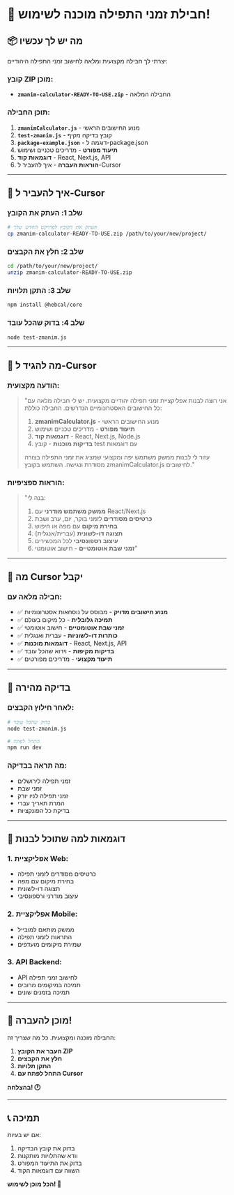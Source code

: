 # 🎉 חבילת זמני התפילה מוכנה לשימוש!

## 📦 מה יש לך עכשיו

יצרתי לך חבילה מקצועית ומלאה לחישוב זמני התפילה היהודיים:

### **קובץ ZIP מוכן:**

- **`zmanim-calculator-READY-TO-USE.zip`** - החבילה המלאה

### **תוכן החבילה:**

1. **`zmanimCalculator.js`** - מנוע החישובים הראשי
2. **`test-zmanim.js`** - קובץ בדיקה מקיף
3. **`package-example.json`** - דוגמה ל-package.json
4. **תיעוד מפורט** - מדריכים טכניים ושימוש
5. **דוגמאות קוד** - React, Next.js, API
6. **הוראות העברה** - איך להעביר ל-Cursor

---

## 🚀 איך להעביר ל-Cursor

### **שלב 1: העתק את הקובץ**

```bash
# העתק את הקובץ לפרויקט החדש שלך
cp zmanim-calculator-READY-TO-USE.zip /path/to/your/new/project/
```

### **שלב 2: חלץ את הקבצים**

```bash
cd /path/to/your/new/project/
unzip zmanim-calculator-READY-TO-USE.zip
```

### **שלב 3: התקן תלויות**

```bash
npm install @hebcal/core
```

### **שלב 4: בדוק שהכל עובד**

```bash
node test-zmanim.js
```

---

## 💬 מה להגיד ל-Cursor

### **הודעה מקצועית:**

> "אני רוצה לבנות אפליקציית זמני תפילה יהודיים מקצועית. יש לי חבילה מלאה עם כל החישובים האסטרונומיים הנדרשים. החבילה כוללת:
>
> 1. **zmanimCalculator.js** - מנוע החישובים הראשי
> 2. **תיעוד מפורט** - מדריכים טכניים ושימוש
> 3. **דוגמאות קוד** - React, Next.js, Node.js
> 4. **בדיקות מוכנות** - קובץ test עם דוגמאות
>
> עזור לי לבנות ממשק משתמש יפה ומקצועי שמציג את זמני התפילה בצורה מסודרת ונגישה. השתמש בקובץ zmanimCalculator.js לחישובים."

### **הוראות ספציפיות:**

> "בנה לי:
>
> 1. **ממשק משתמש מודרני** עם React/Next.js
> 2. **כרטיסים מסודרים** לזמני בוקר, יום, ערב ושבת
> 3. **בחירת מיקום** עם מפה או חיפוש
> 4. **תצוגה דו-לשונית** (עברית/אנגלית)
> 5. **עיצוב רספונסיבי** לכל המכשירים
> 6. **זמני שבת אוטומטיים** - חישוב אוטומטי"

---

## 🎯 מה Cursor יקבל

### **חבילה מלאה עם:**

- ✅ **מנוע חישובים מדויק** - מבוסס על נוסחאות אסטרונומיות
- ✅ **תמיכה גלובלית** - כל מיקום בעולם
- ✅ **זמני שבת אוטומטיים** - חישוב אוטומטי
- ✅ **כותרות דו-לשוניות** - עברית ואנגלית
- ✅ **דוגמאות מוכנות** - React, Next.js, API
- ✅ **בדיקות מקיפות** - וידוא שהכל עובד
- ✅ **תיעוד מקצועי** - מדריכים מפורטים

---

## 🧪 בדיקה מהירה

### **לאחר חילוץ הקבצים:**

```bash
# בדוק שהכל עובד
node test-zmanim.js

# התחל לפתח
npm run dev
```

### **מה תראה בבדיקה:**

- זמני תפילה לירושלים
- זמני שבת
- זמני תפילה לניו יורק
- המרת תאריך עברי
- בדיקת כל הפונקציות

---

## 🎨 דוגמאות למה שתוכל לבנות

### **1. אפליקציית Web:**

- כרטיסים מסודרים לזמני תפילה
- בחירת מיקום עם מפה
- תצוגה דו-לשונית
- עיצוב מודרני ורספונסיבי

### **2. אפליקציית Mobile:**

- ממשק מותאם למובייל
- התראות לזמני תפילה
- שמירת מיקומים מועדפים

### **3. API Backend:**

- API לחישוב זמני תפילה
- תמיכה במיקומים מרובים
- תמיכה בזמנים שונים

---

## 🚀 מוכן להעברה!

החבילה מוכנה ומקצועית. כל מה שצריך זה:

1. **העבר את הקובץ ZIP**
2. **חלץ את הקבצים**
3. **התקן תלויות**
4. **התחל לפתח עם Cursor**

**בהצלחה! 🕐**

---

## 📞 תמיכה

אם יש בעיות:

1. בדוק את קובץ הבדיקה
2. וודא שהתלויות מותקנות
3. בדוק את התיעוד המפורט
4. השווה עם דוגמאות הקוד

**הכל מוכן לשימוש! 🎉**
